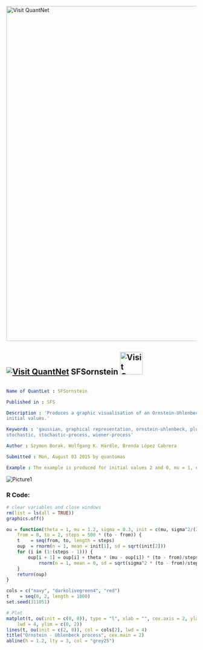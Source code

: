 
[<img src="https://github.com/QuantLet/Styleguide-and-FAQ/blob/master/pictures/banner.png" width="888" alt="Visit QuantNet">](http://quantlet.de/)

## [<img src="https://github.com/QuantLet/Styleguide-and-FAQ/blob/master/pictures/qloqo.png" alt="Visit QuantNet">](http://quantlet.de/) **SFSornstein** [<img src="https://github.com/QuantLet/Styleguide-and-FAQ/blob/master/pictures/QN2.png" width="60" alt="Visit QuantNet 2.0">](http://quantlet.de/)

```yaml

Name of QuantLet : SFSornstein

Published in : SFS

Description : 'Produces a graphic visualisation of an Ornstein-Uhlenbeck process with different
initial values.'

Keywords : 'gaussian, graphical representation, ornstein-uhlenbeck, plot, process, simulation,
stochastic, stochastic-process, wiener-process'

Author : Szymon Borak, Wolfgang K. Härdle, Brenda López Cabrera

Submitted : Mon, August 03 2015 by quantomas

Example : The example is produced for initial values 2 and 0, mu = 1, eta = 1.2 and sigma = 0.3.

```

![Picture1](SFSornstein-1.png)


### R Code:
```r
# clear variables and close windows
rm(list = ls(all = TRUE))
graphics.off()

ou = function(theta = 1, mu = 1.2, sigma = 0.3, init = c(mu, sigma^2/(2 * theta)), 
    from = 0, to = 2, steps = 500 * (to - from)) {
    t    = seq(from, to, length = steps)
    oup  = rnorm(n = 1, mean = init[1], sd = sqrt(init[2]))
    for (i in (1:(steps - 1))) {
        oup[i + 1] = oup[i] + theta * (mu - oup[i]) * (to - from)/steps + sigma * 
            rnorm(n = 1, mean = 0, sd = sqrt(sigma^2 * (to - from)/steps))
    }
    return(oup)
}

cols = c("navy", "darkolivegreen4", "red")
t    = seq(0, 2, length = 1000)
set.seed(311051)

# Plot
matplot(t, ou(init = c(0, 0)), type = "l", xlab = "", cex.axis = 2, ylab = "", col = cols[1], 
    lwd = 4, ylim = c(0, 2))
lines(t, ou(init = c(2, 0)), col = cols[2], lwd = 4)
title("Ornstein - Uhlenbeck process", cex.main = 2)
abline(h = 1.2, lty = 3, col = "grey25") 

```
